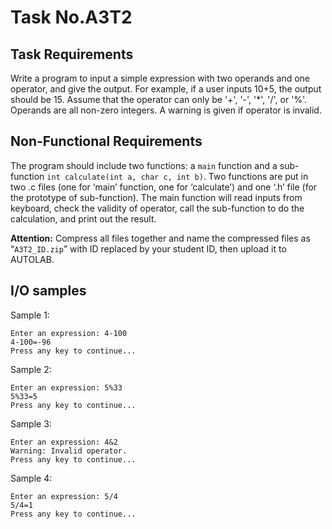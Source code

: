# Task No.A3T2

## Task Requirements

Write a program to input a simple expression with two operands and one operator, and give the output. For example, if a user inputs 10+5, the output should be 15. Assume that the operator can only be '+', '-', '*', '/', or '%'. Operands are all non-zero integers. A warning is given if operator is invalid.


## Non-Functional Requirements

The program should include two functions: a `main` function and a sub-function `int calculate(int a, char c, int b)`. Two functions are put in two .c files (one for ‘main’ function, one for ‘calculate’) and one ‘.h’ file (for the prototype of sub-function). The main function will read inputs from keyboard, check the validity of operator, call the sub-function to do the calculation, and print out the result.

**Attention:**
Compress all files together and name the compressed files as “`A3T2_ID.zip`” with ID replaced by your student ID, then upload it to AUTOLAB.

## I/O samples

Sample 1:
```
Enter an expression: 4-100
4-100=-96
Press any key to continue...

```

Sample 2:
```
Enter an expression: 5%33
5%33=5
Press any key to continue...

```

Sample 3:
```
Enter an expression: 4&2
Warning: Invalid operator.
Press any key to continue...

```

Sample 4:
```
Enter an expression: 5/4
5/4=1
Press any key to continue...

```
